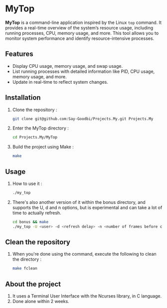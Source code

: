 # MyTop

**MyTop** is a command-line application inspired by the Linux `top` command. It provides a real-time overview of the system’s resource usage, including running processes, CPU, memory usage, and more. This tool allows you to monitor system performance and identify resource-intensive processes.

## Features
- Display CPU usage, memory usage, and swap usage.
- List running processes with detailed information like PID, CPU usage, memory usage, and more.
- Update in real-time to reflect system changes.

## Installation
1. Clone the repository :
   ```bash
   git clone git@github.com:Say-Goodbi/Projects.My.git Projects.My
2. Enter the MyTop directory :
   ```bash
   cd Projects.My/MyTop
3. Build the project using Make :
   ```bash
   make 

## Usage
1. How to use it :
   ```bash
   ./my_top
2. There's also another version of it within the bonus directory, and supports the U, d and n options,
   but is experimental and can take a lot of time to actually refresh.
   ```bash
   cd bonus && make
   ./my_top -U <user> -d <refresh delay> -n <number of frames before closing the interface>

## Clean the repository
1. When you're done using the command, execute the following to clean the directory :
   ```bash
   make fclean

## About the project
1. It uses a Terminal User Interface with the Ncurses library, in C language.
2. Done alone within 2 weeks.
